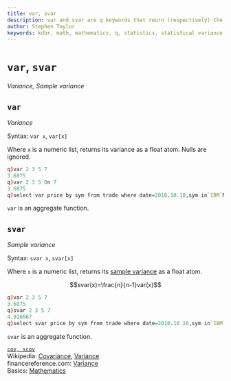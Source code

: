 ```yaml
---
title: var, svar
description: var and svar are q keywords that reurn (respectively) the variance and sample variance of their argument. 
author: Stephen Taylor
keywords: kdb+, math, mathematics, q, statistics, statistical variance, variance
---
```

# `var`, `svar`

_Variance, Sample variance_





## `var` 

_Variance_

Syntax: `var x`, `var[x]`

Where `x` is a numeric list, returns its variance as a float atom. Nulls are ignored.

```q
q)var 2 3 5 7
3.6875
q)var 2 3 5 0n 7
3.6875
q)select var price by sym from trade where date=2010.10.10,sym in`IBM`MSFT
```

`var` is an aggregate function.


## `svar` 

_Sample variance_

Syntax: `svar x`, `svar[x]`

Where `x` is a numeric list, returns its [sample variance](https://en.wikipedia.org/wiki/Variance#Sample_variance "Wikipedia") as a float atom.

$$svar(x)=\frac{n}{n-1}var(x)$$

```q
q)var 2 3 5 7
3.6875
q)svar 2 3 5 7
4.916667
q)select svar price by sym from trade where date=2010.10.10,sym in`IBM`MSFT
```

`svar` is an aggregate function.


<i class="far fa-hand-point-right"></i> 
[`cov, scov`](cov.md)  
Wikipedia: [Covariance](https://en.wikipedia.org/wiki/Covariance),
[Variance](https://en.wikipedia.org/wiki/Variance)  
financereference.com: [Variance](http://financereference.com/learn/variance)  
Basics: [Mathematics](../basics/math.md)

